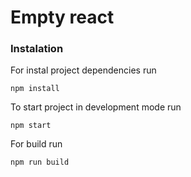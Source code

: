 # **Empty react** 

### Instalation
For instal project dependencies run
```
npm install
```
To start project in development mode run
```
npm start
```
For build run
```
npm run build
```